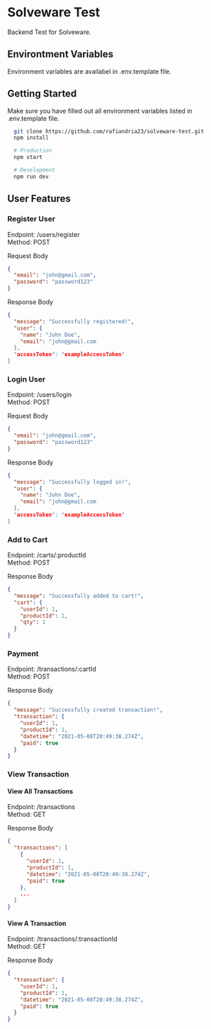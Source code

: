 # Solveware Test

Backend Test for Solveware.

## Environtment Variables

Environment variables are availabel in .env.template file.

## Getting Started

Make sure you have filled out all environment variables listed in .env.template file.

```sh
  git clone https://github.com/rafiandria23/solveware-test.git
  npm install

  # Production
  npm start

  # Development
  npm run dev
```

## User Features

### Register User

Endpoint: /users/register  
Method: POST

Request Body

```json
{
  "email": "john@gmail.com",
  "password": "password123"
}
```

Response Body

```json
{
  "message": "Successfully registered!",
  "user": {
    "name": "John Doe",
    "email": "john@gmail.com
  },
  "accessToken": "exampleAccessToken"
}
```

### Login User

Endpoint: /users/login  
Method: POST

Request Body

```json
{
  "email": "john@gmail.com",
  "password": "password123"
}
```

Response Body

```json
{
  "message": "Successfully logged in!",
  "user": {
    "name": "John Doe",
    "email": "john@gmail.com
  },
  "accessToken": "exampleAccessToken"
}
```

### Add to Cart

Endpoint: /carts/:productId  
Method: POST

Response Body

```json
{
  "message": "Successfully added to cart!",
  "cart": {
    "userId": 1,
    "productId": 1,
    "qty": 1
  }
}
```

### Payment

Endpoint: /transactions/:cartId  
Method: POST

Response Body

```json
{
  "message": "Successfully created transaction!",
  "transaction": {
    "userId": 1,
    "productId": 1,
    "datetime": "2021-05-08T20:49:38.274Z",
    "paid": true
  }
}
```

### View Transaction

#### View All Transactions

Endpoint: /transactions  
Method: GET

Response Body

```json
{
  "transactions": [
    {
      "userId": 1,
      "productId": 1,
      "datetime": "2021-05-08T20:49:38.274Z",
      "paid": true
    },
    ...
  ]
}
```

#### View A Transaction

Endpoint: /transactions/:transactionId  
Method: GET

Response Body

```json
{
  "transaction": {
    "userId": 1,
    "productId": 1,
    "datetime": "2021-05-08T20:49:38.274Z",
    "paid": true
  }
}
```
